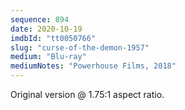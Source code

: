 ```yaml
---
sequence: 894
date: 2020-10-19
imdbId: "tt0050766"
slug: "curse-of-the-demon-1957"
medium: "Blu-ray"
mediumNotes: "Powerhouse Films, 2018"
---
```


Original version @ 1.75:1 aspect ratio.
